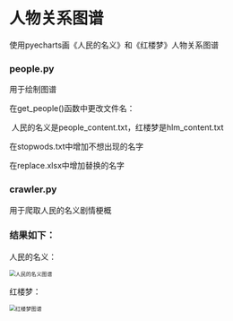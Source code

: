# 人物关系图谱

使用pyecharts画《人民的名义》和《红楼梦》人物关系图谱

### people.py

用于绘制图谱

在get_people()函数中更改文件名：

​	人民的名义是people_content.txt，红楼梦是hlm_content.txt

在stopwods.txt中增加不想出现的名字

在replace.xlsx中增加替换的名字

### crawler.py

用于爬取人民的名义剧情梗概

### 结果如下：

人民的名义：

<img src="README.assets/renmin.png" alt="人民的名义图谱" style="zoom:67%;" />

红楼梦：

<img src="README.assets/hongloumeng.png" alt="红楼梦图谱" style="zoom:67%;" />

